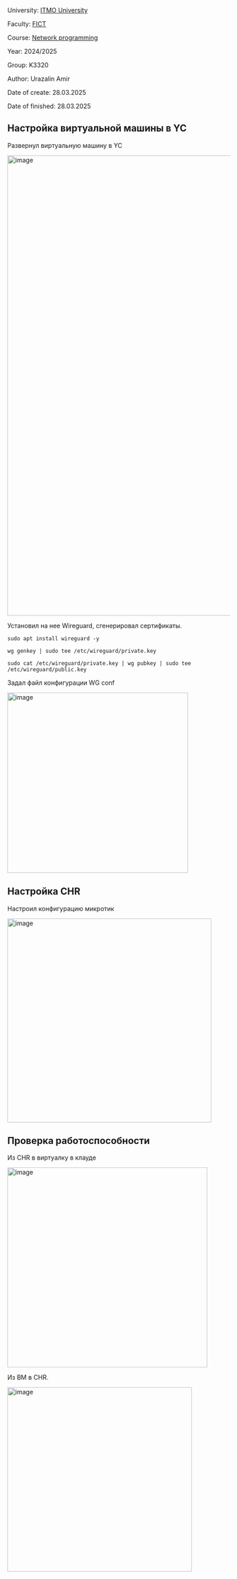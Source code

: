 University: [ITMO University](https://itmo.ru/ru/)

Faculty: [FICT](https://fict.itmo.ru)

Course: [Network programming](https://github.com/itmo-ict-faculty/network-programming)

Year: 2024/2025

Group: K3320

Author: Urazalin Amir

Date of create: 28.03.2025

Date of finished: 28.03.2025

## Настройка виртуальной машины в YC

Развернул виртуальную машину в YC

<img width="1041" alt="image" src="https://github.com/user-attachments/assets/717f4a7f-9096-4e09-85c4-7f5407d41bd8" />


Установил на нее Wireguard, сгенерировал сертификаты.

```
sudo apt install wireguard -y

wg genkey | sudo tee /etc/wireguard/private.key

sudo cat /etc/wireguard/private.key | wg pubkey | sudo tee /etc/wireguard/public.key

```

Задал файл конфигурации WG conf

<img width="408" alt="image" src="https://github.com/user-attachments/assets/bbb098d1-f193-4fbf-b941-001642df3d9d" />

## Настройка CHR

Настроил конфигурацию микротик

<img width="461" alt="image" src="https://github.com/user-attachments/assets/5c72f454-fdba-4979-b71d-bb30577ed913" />

## Проверка работоспособности

Из CHR в виртуалку в клауде

<img width="452" alt="image" src="https://github.com/user-attachments/assets/8896ac67-4d61-475e-a01c-a2520947d808" />

Из ВМ в CHR.

<img width="417" alt="image" src="https://github.com/user-attachments/assets/322d2667-fabc-4245-ace8-b9018c1d4fd4" />


